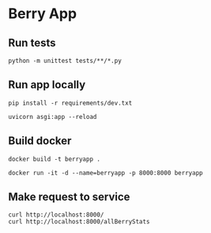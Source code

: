 # Berry App

## Run tests

```
python -m unittest tests/**/*.py
```

## Run app locally

```
pip install -r requirements/dev.txt

uvicorn asgi:app --reload
```

## Build docker

```
docker build -t berryapp .

docker run -it -d --name=berryapp -p 8000:8000 berryapp

```

## Make request to service

```
curl http://localhost:8000/
curl http://localhost:8000/allBerryStats
```

